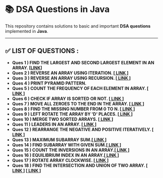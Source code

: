 <h1>📚 DSA Questions in Java</h1>

<p>This repository contains solutions to basic and important <strong> DSA questions</strong> implemented in <strong>Java</strong>.</p>

<hr>

<h2>✅ LIST OF QUESTIONS :</h2>

<ul>
  <li><strong>Ques 1 ) FIND THE LARGEST AND SECOND LARGEST ELEMENT IN AN ARRAY. [<a href="https://www.geeksforgeeks.org/problems/second-largest3735/1" target="_blank">LINK</a>]</strong></li>
  <li><strong>Ques 2 ) REVERSE AN ARRAY USING ITERATION. [<a href="https://www.geeksforgeeks.org/problems/reverse-an-array/1" target="_blank"> LINK </a>] </strong></li>
  <li><strong>Ques 3 ) REVERSE AN ARRAY USING RECURSION. [<a href="https://www.geeksforgeeks.org/problems/reverse-an-array/1" target="_blank"> LINK </a>] </strong></li>
  <li><strong>Ques 4 ) PRINT PYRAMID PATTERN. </strong></li>
  <li><strong>Ques 5 ) COUNT THE FREQUENCY OF EACH ELEMENT IN ARRAY. [<a href="https://www.geeksforgeeks.org/problems/find-the-frequency/1" target="_blank"> LINK </a>] </strong></li>
  <li><strong>Ques 6 ) CHECK IF ARRAY IS SORTED OR NOT. [<a href="https://www.geeksforgeeks.org/problems/check-if-an-array-is-sorted0701/1" target="_blank"> LINK </a>] </strong></li>
  <li><strong>Ques 7 ) MOVE ALL ZEROES TO THE END IN THE ARRAY. [<a href="https://www.geeksforgeeks.org/problems/move-all-zeroes-to-end-of-array0751/1" target="_blank"> LINK </a>] </strong></li>
  <li><strong>Ques 8 ) FIND THE MISSING NUMBER FROM 0 TO N. [<a href="https://www.geeksforgeeks.org/problems/missing-number-in-array1416/1" target="_blank"> LINK </a>] </strong></li>
  <li><strong>Ques 9 ) LEFT ROTATE THE ARRAY BY 'D' PLACES. [<a href="https://www.geeksforgeeks.org/problems/rotate-array-by-n-elements-1587115621/1" target="_blank"> LINK </a>] </strong></li>
  <li><strong>Ques 10 ) MERGE TWO SORTED ARRAYS. [<a href="https://www.geeksforgeeks.org/problems/merge-two-sorted-arrays-1587115620/1" target="_blank"> LINK </a>] </strong></li>
  <li><strong>Ques 11 ) LEADERS IN AN ARRAY. [<a href="https://www.geeksforgeeks.org/problems/leaders-in-an-array-1587115620/1" target="_blank"> LINK </a>] </strong></li>
  <li><strong>Ques 12 ) REARRANGE THE NEGATIVE AND POSITIVE ITERATIVELY. [<a href="https://www.geeksforgeeks.org/problems/arranging-the-array1131/1" target="_blank"> LINK </a>] </strong></li>
  <li><strong>Ques 13 ) MAXIMUM SUBARRAY SUM.[<a href="https://www.geeksforgeeks.org/problems/kadanes-algorithm-1587115620/1" target="_blank"> LINK </a>]  </strong></li>
  <li><strong>Ques 14 ) FIND SUBARRAY WITH GIVEN SUM.[<a href="https://www.geeksforgeeks.org/problems/subarray-with-given-sum-1587115621/1" target="_blank"> LINK </a>]  </strong></li>
  <li><strong>Ques 15 ) COUNT THE INVERSIONS IN AN ARRAY.[<a href="https://www.geeksforgeeks.org/problems/inversion-of-array-1587115620/1" target="_blank"> LINK </a>]  </strong></li>
  <li><strong>Ques 16 ) EQUILIBRIUM INDEX IN AN ARRAY.[<a href="https://www.geeksforgeeks.org/problems/equilibrium-point-1587115620/1" target="_blank"> LINK </a>]  </strong></li>
  <li><strong>Ques 17 ) ROTATE ARRAY CLOCKWISE. [<a href="https://www.geeksforgeeks.org/problems/rotate-array-clockwise/1" target="_blank"> LINK </a>]  </strong></li>
  <li><strong>Ques 18 ) FIND THE INTERSECTION AND UNION OF TWO ARRAY. [<a href="https://www.geeksforgeeks.org/problems/union-of-two-arrays3538/1" target="_blank"> LINK </a>] [<a href ="https://www.geeksforgeeks.org/problems/intersection-of-two-arrays-with-duplicate-elements/1" target="_blank"> LINK </a>]  </strong></li>
</ul>
